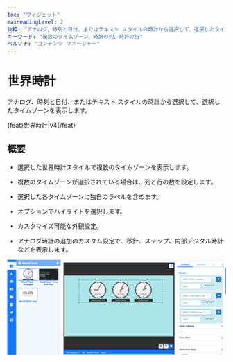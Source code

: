```yaml
---
toc: "ウィジェット"
maxHeadingLevel: 2
抜粋: "アナログ、時刻と日付、またはテキスト スタイルの時計から選択して、選択したタイムゾーンを表示します"
キーワード: "複数のタイムゾーン、時計の列、時計の行"
ペルソナ: "コンテンツ マネージャー"
---
```


# 世界時計

アナログ、時刻と日付、またはテキスト スタイルの時計から選択して、選択したタイムゾーンを表示します。

{feat}世界時計|v4{/feat}

## 概要

- 選択した世界時計スタイルで複数のタイムゾーンを表示します。
- 複数のタイムゾーンが選択されている場合は、列と行の数を設定します。
- 選択した各タイムゾーンに独自のラベルを含めます。
- オプションでハイライトを選択します。

- カスタマイズ可能な外観設定。
- アナログ時計の追加のカスタム設定で、秒針、ステップ、内部デジタル時計などを表示します。

![世界時計](img/v4_media_module_world_clock.png)

